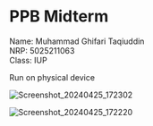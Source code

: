 # PPB Midterm

Name: Muhammad Ghifari Taqiuddin  
NRP: 5025211063  
Class: IUP  

Run on physical device

![Screenshot_20240425_172302](https://github.com/ghifarit53/ppb_midterm/assets/59758342/89f4e13b-d22e-4b01-b49e-a8466424451b)

![Screenshot_20240425_172220](https://github.com/ghifarit53/ppb_midterm/assets/59758342/6e4bfb72-974e-4e57-8c22-149d58b48af8)
